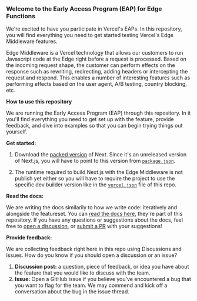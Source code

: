 ### Welcome to the Early Access Program (EAP) for Edge Functions

We're excited to have you participate in Vercel's EAPs. In this repository, you will find everything you need to get started testing Vercel's Edge Middleware features.  

Edge Middleware is a Vercel technology that allows our customers to run Javascript code at the Edge right before a request is processed. Based on the incoming request shape, the customer can perform effects on the response such as rewriting, redirecting, adding headers or intercepting the request and respond. This enables a number of interesting features such as performing effects based on the user agent, A/B testing, country blocking, etc.

**How to use this repository**

We are running the Early Access Program (EAP) through this repository. In it you'll find everything you need to get set up with the feature, provide feedback, and dive into examples so that you can begin trying things out yourself. 

**Get started:** 

1. Download the [packed version](https://next-middleware-build.vercel.sh/next-v12.0.0-nightly.7.tgz) of Next. Since it's an unreleased version of Next.js, you will have to point to this version from [`package.json`](package.json#L11).

2. The runtime required to build Next.js with the Edge Middleware is not publish yet either so you will have to require the project to use the specific dev builder version like in the [`vercel.json`](vercel.json#L5) file of this repo.

**Read the docs:** 

We are writing the docs similarily to how we write code: iteratively and alongside the featureset. You can [read the docs here](https://github.com/vercel-customer-feedback/edge-middleware/blob/main/docs/docs.md), they're part of this repository. If you have any questions or suggestions about the docs, feel free to [open a discussion](https://github.com/vercel-customer-feedback/edge-middleware/discussions), or [submit a PR](https://github.com/vercel-customer-feedback/edge-middleware/pulls) with your suggestions! 

**Provide feedback:**

We are collecting feedback right here in this repo using Discussions and Issues. How do you know if you should open a discussion or an issue? 

1. **Discussion post:** a question, piece of feedback, or idea you have about the feature that you would like to discuss with the team. 
2. **Issue:** Open a GitHub issue if you believe you've encountered a bug that you want to flag for the team. We may commend and kick off a conversation about the bug in the issue thread. 


